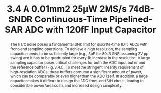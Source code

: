 ---
title: 3.4 A 0.01mm2 25µW 2MS/s 74dB-SNDR Continuous-Time Pipelined-SAR ADC with 120fF Input Capacitor

authors:
- Linxiao Shen
- Yi Shen
- Xiyuan Tang
- Chen-Kai Hsu
- Wei Shi
- Shaolan Li
- Wenda Zhao
- Abhishek Mukherjee
- Nan Sun

publishDate: "2019-02-17"

summary: ISSCC. 2019

abstract: "The kT/C noise poses a fundamental SNR limit for discrete-time (DT) ADCs with front-end sampling operations. To achieve a high resolution, the sampling capacitor needs to be sufficiently large (e.g., 3pF for 80dB SNR assuming 2V pp swing) and it has to be quadrupled for every 1b increase in the resolution. A large sampling capacitor poses critical challenges for both the ADC input buffer and the reference buffer (Fig. 3.4.1). To meet the stringent linearity requirement of high-resolution ADCs, these buffers consume a significant amount of power, which can be comparable or even higher than the ADC itself. In addition, a large capacitor makes it difficult to design the ADC front-end S/H circuit, leading to considerable power/area costs and increased design complexity."

publication_types: ["1"]

publication: "2019 IEEE International Solid- State Circuits Conference - (ISSCC)"



links:
- name: IEEE Xplore
  url: https://ieeexplore.ieee.org/document/8662406/
---
